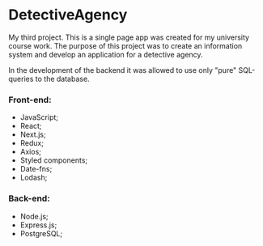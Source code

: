 # DetectiveAgency

My third project. This is a single page app was created for my university course work. The purpose of this project was to create an information system and develop an application for a detective agency.  

In the development of the backend it was allowed to use only "pure" SQL-queries to the database.

### Front-end:
- JavaScript;
- React;
- Next.js;
- Redux;
- Axios;
- Styled components;
- Date-fns;
- Lodash;

### Back-end: 
- Node.js;
- Express.js;
- PostgreSQL;
